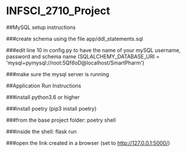 # INFSCI_2710_Project
##MySQL setup instructions

###create schema using the file app/ddl_statements.sql

###edit line 10 in config.py to have the name of your mySQL username, password and schema name (SQLALCHEMY_DATABASE_URI = 'mysql+pymysql://root:5Qf*6*oD@localhost/SmartPharm')

###make sure the mysql server is running

##Application Run Instructions

###install python3.6 or higher

###install poetry (pip3 install poetry)

###from the base project folder: poetry shell

###inside the shell: flask run

###open the link created in a browser (set to http://127.0.0.1:5000/)
